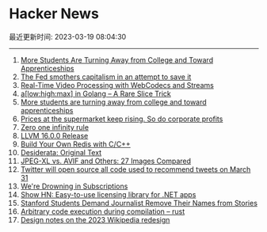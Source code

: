 # Hacker News

最近更新时间: 2023-03-19 08:04:30

--- 
1. [More Students Are Turning Away from College and Toward Apprenticeships](https://www.wsj.com/articles/more-students-are-turning-away-from-college-and-toward-apprenticeships-15f3a05d) 
2. [The Fed smothers capitalism in an attempt to save it](https://www.economist.com/finance-and-economics/2023/03/16/the-fed-smothers-capitalism-in-an-attempt-to-save-it) 
3. [Real-Time Video Processing with WebCodecs and Streams](https://webrtchacks.com/real-time-video-processing-with-webcodecs-and-streams-processing-pipelines-part-1/) 
4. [a[low:high:max] in Golang – A Rare Slice Trick](https://build-your-own.org/blog/20230316_go_full_slice/) 
5. [More students are turning away from college and toward apprenticeships](https://www.wsj.com/articles/more-students-are-turning-away-from-college-and-toward-apprenticeships-15f3a05d) 
6. [Prices at the supermarket keep rising. So do corporate profits](https://www.vox.com/money/23641875/food-grocery-inflation-prices-billionaires) 
7. [Zero one infinity rule](https://en.wikipedia.org/wiki/Zero_one_infinity_rule) 
8. [LLVM 16.0.0 Release](https://discourse.llvm.org/t/llvm-16-0-0-release/69326) 
9. [Build Your Own Redis with C&#x2f;C++](https://build-your-own.org/redis/) 
10. [Desiderata: Original Text](https://www.desiderata.com/desiderata.html) 
11. [JPEG-XL vs. AVIF and Others: 27 Images Compared](https://giannirosato.com/blog/post/image-comparison/) 
12. [Twitter will open source all code used to recommend tweets on March 31](https://nitter.bird.froth.zone/elonmusk/status/1636835209587949570#m) 
13. [We&#x27;re Drowning in Subscriptions](https://www.bloomberg.com/opinion/articles/2023-03-17/we-re-drowning-in-subscriptions-as-retailers-join-too) 
14. [Show HN: Easy-to-use licensing library for .NET apps](https://github.com/SNBSLibs/Licensing.ActivationKeys) 
15. [Stanford Students Demand Journalist Remove Their Names from Stories](https://jonathanturley.org/2023/03/18/stanford-law-students-reportedly-demand-journalist-remove-their-names-from-stories-after-targeting-other-students-by-name/) 
16. [Arbitrary code execution during compilation – rust](https://github.com/eleijonmarck/do-not-compile-this-code) 
17. [Design notes on the 2023 Wikipedia redesign](https://alexhollender.com/wikipedia-2023-redesign) 
